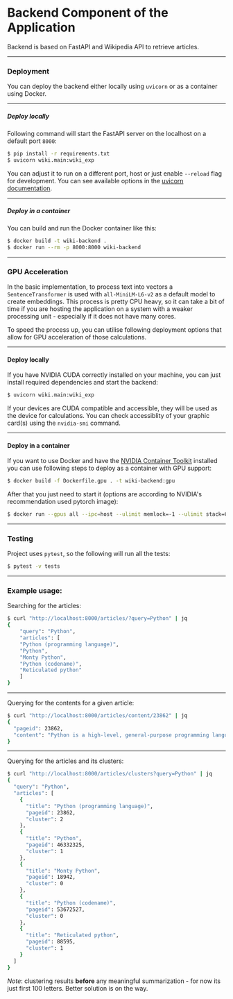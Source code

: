 # Backend Component of the Application

Backend is based on FastAPI and Wikipedia API to retrieve articles.

---

### Deployment

You can deploy the backend either locally using `uvicorn` or as a container using Docker.

---
##### Deploy locally

Following command will start the FastAPI server on the localhost on a default port `8000`:

```bash
$ pip install -r requirements.txt
$ uvicorn wiki.main:wiki_exp
```

You can adjust it to run on a different port, host or just enable `--reload` flag for development. You can see available options in the [uvicorn documentation](https://www.uvicorn.org/settings/).

---
##### Deploy in a container

You can build and run the Docker container like this:

```bash
$ docker build -t wiki-backend .
$ docker run --rm -p 8000:8000 wiki-backend
```

---
### GPU Acceleration

In the basic implementation, to process text into vectors a `SentenceTransformer` is used with `all-MiniLM-L6-v2` as a default model to create embeddings. This process is pretty CPU heavy, so it can take a bit of time if you are hosting the application on a system with a weaker processing unit - especially if it does not have many cores.

To speed the process up, you can utilise following deployment options that allow for GPU acceleration of those calculations.

---
#### Deploy locally

If you have NVIDIA CUDA correctly installed on your machine, you can just install required dependencies and start the backend:

```bash
$ uvicorn wiki.main:wiki_exp
```

If your devices are CUDA compatible and accessible, they will be used as the device for calculations. You can check accessiblity of your graphic card(s) using the `nvidia-smi` command.

---
#### Deploy in a container

If you want to use Docker and have the [NVIDIA Container Toolkit](https://docs.nvidia.com/datacenter/cloud-native/container-toolkit/latest/install-guide.html#installation) installed you can use following steps to deploy as a container with GPU support:

```bash
$ docker build -f Dockerfile.gpu . -t wiki-backend:gpu
```

After that you just need to start it (options are according to NVIDIA's recommendation used pytorch image):

```bash
$ docker run --gpus all --ipc=host --ulimit memlock=-1 --ulimit stack=67108864 -p 8000:8000 --rm wiki-explorer:gpu
```

---
### Testing

Project uses `pytest`, so the following will run all the tests:

```bash
$ pytest -v tests
```

---
### Example usage:

Searching for the articles:

```bash
$ curl "http://localhost:8000/articles/?query=Python" | jq
{
    "query": "Python",
    "articles": [
    "Python (programming language)",
    "Python",
    "Monty Python",
    "Python (codename)",
    "Reticulated python"
    ]
}
```

---
Querying for the contents for a given article:

```bash
$ curl "http://localhost:8000/articles/content/23862" | jq
{
  "pageid": 23862,
  "content": "Python is a high-level, general-purpose programming language. Its design philosophy ..."
}
```

---
Querying for the articles and its clusters:

```bash
$ curl "http://localhost:8000/articles/clusters?query=Python" | jq
{
  "query": "Python",
  "articles": [
    {
      "title": "Python (programming language)",
      "pageid": 23862,
      "cluster": 2
    },
    {
      "title": "Python",
      "pageid": 46332325,
      "cluster": 1
    },
    {
      "title": "Monty Python",
      "pageid": 18942,
      "cluster": 0
    },
    {
      "title": "Python (codename)",
      "pageid": 53672527,
      "cluster": 0
    },
    {
      "title": "Reticulated python",
      "pageid": 88595,
      "cluster": 1
    }
  ]
}
```
*Note*: clustering results **before** any meaningful summarization - for now its just first 100 letters. Better solution is on the way.
